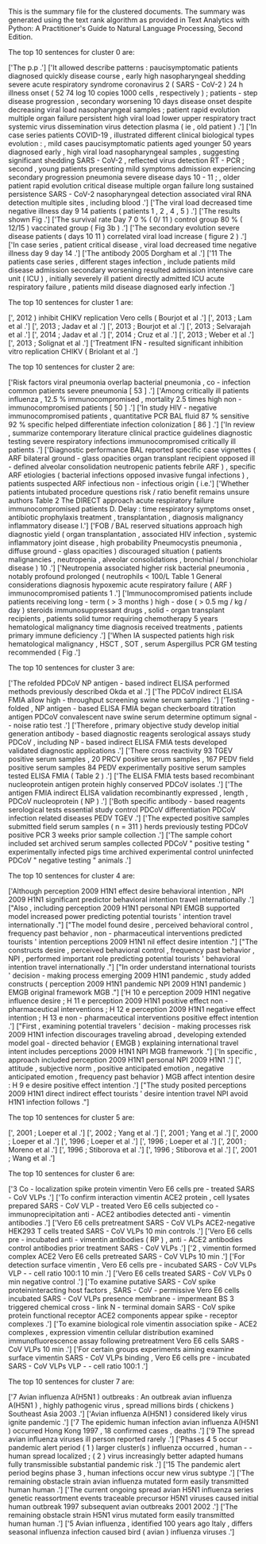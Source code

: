 This is the summary file for the clustered documents. The summary was generated using the text rank algorithm as provided in Text Analytics with Python: A Practitioner's Guide to Natural Language Processing, Second Edition. 

The top 10 sentences for cluster 0 are: 

['The p.p .'] 
['It allowed describe patterns : paucisymptomatic patients diagnosed quickly disease course , early high nasopharyngeal shedding severe acute respiratory syndrome coronavirus 2 ( SARS - CoV-2 ) 24 h illness onset ( 52 74 log 10 copies 1000 cells , respectively ) ; patients - step disease progression , secondary worsening 10 days disease onset despite decreasing viral load nasopharyngeal samples ; patient rapid evolution multiple organ failure persistent high viral load lower upper respiratory tract systemic virus dissemination virus detection plasma ( ie , old patient ) .'] 
['In case series patients COVID-19 , illustrated different clinical biological types evolution : , mild cases paucisymptomatic patients aged younger 50 years diagnosed early , high viral load nasopharyngeal samples , suggesting significant shedding SARS - CoV-2 , reflected virus detection RT - PCR ; second , young patients presenting mild symptoms admission experiencing secondary progression pneumonia severe disease days 10 - 11 ; , older patient rapid evolution critical disease multiple organ failure long sustained persistence SARS - CoV-2 nasopharyngeal detection associated viral RNA detection multiple sites , including blood .'] 
['The viral load decreased time negative illness day 9 14 patients ( patients 1 , 2 , 4 , 5 ) .'] 
['The results shown Fig .'] 
['The survival rate Day 7 0 % ( 0/ 11 ) control group 80 % ( 12/15 ) vaccinated group ( Fig 3b ) .'] 
['The secondary evolution severe disease patients ( days 10 11 ) correlated viral load increase ( figure 2 ) .'] 
['In case series , patient critical disease , viral load decreased time negative illness day 9 day 14 .'] 
['The antibody 2005 Dorgham et al .'] 
['11 The patients case series , different stages infection , include patients mild disease admission secondary worsening resulted admission intensive care unit ( ICU ) , initially severely ill patient directly admitted ICU acute respiratory failure , patients mild disease diagnosed early infection .'] 

The top 10 sentences for cluster 1 are: 

[', 2012 ) inhibit CHIKV replication Vero cells ( Bourjot et al .'] 
[', 2013 ; Lam et al .'] 
[', 2013 ; Jadav et al .'] 
[', 2013 ; Bourjot et al .'] 
[', 2013 ; Selvarajah et al .'] 
[', 2014 ; Jadav et al .'] 
[', 2014 ; Cruz et al .'] 
[', 2013 ; Weber et al .'] 
[', 2013 ; Solignat et al .'] 
['Treatment IFN - resulted significant inhibition vitro replication CHIKV ( Briolant et al .'] 

The top 10 sentences for cluster 2 are: 

['Risk factors viral pneumonia overlap bacterial pneumonia , co - infection common patients severe pneumonia [ 53 ] .'] 
['Among critically ill patients influenza , 12.5 % immunocompromised , mortality 2.5 times high non - immunocompromised patients [ 50 ] .'] 
['In study HIV - negative immunocompromised patients , quantitative PCR BAL fluid 87 % sensitive 92 % specific helped differentiate infection colonization [ 86 ] .'] 
['In review , summarize contemporary literature clinical practice guidelines diagnostic testing severe respiratory infections immunocompromised critically ill patients .'] 
['Diagnostic performance BAL reported specific case vignettes ( ARF bilateral ground - glass opacities organ transplant recipient opposed ill - defined alveolar consolidation neutropenic patients febrile ARF ) , specific ARF etiologies ( bacterial infections opposed invasive fungal infections ) , patients suspected ARF infectious non - infectious origin ( i.e.'] 
['Whether patients intubated procedure questions risk / ratio benefit remains unsure authors Table 2 The DIRECT approach acute respiratory failure immunocompromised patients D. Delay : time respiratory symptoms onset , antibiotic prophylaxis treatment , transplantation , diagnosis malignancy inflammatory disease I.'] 
['FOB / BAL reserved situations approach high diagnostic yield ( organ transplantation , associated HIV infection , systemic inflammatory joint disease , high probability Pneumocystis pneumonia , diffuse ground - glass opacities ) discouraged situation ( patients malignancies , neutropenia , alveolar consolidations , bronchial / bronchiolar disease ) 10 .'] 
['Neutropenia associated higher risk bacterial pneumonia , notably profound prolonged ( neutrophils < 100/L Table 1 General considerations diagnosis hypoxemic acute respiratory failure ( ARF ) immunocompromised patients 1 .'] 
['Immunocompromised patients include patients receiving long - term ( > 3 months ) high - dose ( > 0.5 mg / kg / day ) steroids immunosuppressant drugs , solid - organ transplant recipients , patients solid tumor requiring chemotherapy 5 years hematological malignancy time diagnosis received treatments , patients primary immune deficiency .'] 
['When IA suspected patients high risk hematological malignancy , HSCT , SOT , serum Aspergillus PCR GM testing recommended ( Fig .'] 

The top 10 sentences for cluster 3 are: 

['The refolded PDCoV NP antigen - based indirect ELISA performed methods previously described Okda et al .'] 
['The PDCoV indirect ELISA FMIA allow high - throughput screening swine serum samples .'] 
['Testing - folded , NP antigen - based ELISA FMIA began checkerboard titration antigen PDCoV convalescent nave swine serum determine optimum signal - - noise ratio test .'] 
['Therefore , primary objective study develop initial generation antibody - based diagnostic reagents serological assays study PDCoV , including NP - based indirect ELISA FMIA tests developed validated diagnostic applications .'] 
['There cross reactivity 93 TGEV positive serum samples , 20 PRCV positive serum samples , 167 PEDV field positive serum samples 84 PEDV experimentally positive serum samples tested ELISA FMIA ( Table 2 ) .'] 
['The ELISA FMIA tests based recombinant nucleoprotein antigen protein highly conserved PDCoV isolates .'] 
['The antigen FMIA indirect ELISA validation recombinantly expressed , length , PDCoV nucleoprotein ( NP ) .'] 
['Both specific antibody - based reagents serological tests essential study control PDCoV differentiation PDCoV infection related diseases PEDV TGEV .'] 
['The expected positive samples submitted field serum samples ( n = 311 ) herds previously testing PDCoV positive PCR 3 weeks prior sample collection .'] 
['The sample cohort included set archived serum samples collected PDCoV " positive testing " experimentally infected pigs time archived experimental control uninfected PDCoV " negative testing " animals .'] 

The top 10 sentences for cluster 4 are: 

['Although perception 2009 H1N1 effect desire behavioral intention , NPI 2009 H1N1 significant predictor behavioral intention travel internationally .'] 
["Also , including perception 2009 H1N1 personal NPI EMGB supported model increased power predicting potential tourists ' intention travel internationally ."] 
["The model found desire , perceived behavioral control , frequency past behavior , non - pharmaceutical interventions predicted tourists ' intention perceptions 2009 H1N1 nil effect desire intention ."] 
["The constructs desire , perceived behavioral control , frequency past behavior , NPI , performed important role predicting potential tourists ' behavioral intention travel internationally ."] 
["In order understand international tourists ' decision - making process emerging 2009 H1N1 pandemic , study added constructs ( perception 2009 H1N1 pandemic NPI 2009 H1N1 pandemic ) EMGB original framework MGB ."] 
['H 10 e perception 2009 H1N1 negative influence desire ; H 11 e perception 2009 H1N1 positive effect non - pharmaceutical interventions ; H 12 e perception 2009 H1N1 negative effect intention ; H 13 e non - pharmaceutical interventions positive effect intention .'] 
["First , examining potential travelers ' decision - making processes risk 2009 H1N1 infection discourages traveling abroad , developing extended model goal - directed behavior ( EMGB ) explaining international travel intent includes perceptions 2009 H1N1 NPI MGB framework ."] 
['In specific , approach included perception 2009 H1N1 personal NPI 2009 H1N1 .'] 
[', attitude , subjective norm , positive anticipated emotion , negative anticipated emotion , frequency past behavior ) MGB affect intention desire : H 9 e desire positive effect intention .'] 
["The study posited perceptions 2009 H1N1 direct indirect effect tourists ' desire intention travel NPI avoid H1N1 infection follows ."] 

The top 10 sentences for cluster 5 are: 

[', 2001 ; Loeper et al .'] 
[', 2002 ; Yang et al .'] 
[', 2001 ; Yang et al .'] 
[', 2000 ; Loeper et al .'] 
[', 1996 ; Loeper et al .'] 
[', 1996 ; Loeper et al .'] 
[', 2001 ; Moreno et al .'] 
[', 1996 ; Stiborova et al .'] 
[', 1996 ; Stiborova et al .'] 
[', 2001 ; Wang et al .'] 

The top 10 sentences for cluster 6 are: 

['3 Co - localization spike protein vimentin Vero E6 cells pre - treated SARS - CoV VLPs .'] 
['To confirm interaction vimentin ACE2 protein , cell lysates prepared SARS - CoV VLP - treated Vero E6 cells subjected co - immunoprecipitation anti - ACE2 antibodies detected anti - vimentin antibodies .'] 
['Vero E6 cells pretreatment SARS - CoV VLPs ACE2-negative HEK293 T cells treated SARS - CoV VLPs 10 min controls .'] 
['Vero E6 cells pre - incubated anti - vimentin antibodies ( RP ) , anti - ACE2 antibodies control antibodies prior treatment SARS - CoV VLPs .'] 
['2 , vimentin formed complex ACE2 Vero E6 cells pretreated SARS - CoV VLPs 10 min .'] 
['For detection surface vimentin , Vero E6 cells pre - incubated SARS - CoV VLPs VLP - - cell ratio 100:1 10 min .'] 
['Vero E6 cells treated SARS - CoV VLPs 0 min negative control .'] 
['To examine putative SARS - CoV spike proteininteracting host factors , SARS - CoV - permissive Vero E6 cells incubated SARS - CoV VLPs presence membrane - impermeant BS 3 triggered chemical cross - link N - terminal domain SARS - CoV spike protein functional receptor ACE2 components appear spike - receptor complexes .'] 
['To examine biological role vimentin association spike - ACE2 complexes , expression vimentin cellular distribution examined immunofluorescence assay following pretreatment Vero E6 cells SARS - CoV VLPs 10 min .'] 
['For certain groups experiments aiming examine surface vimentin SARS - CoV VLPs binding , Vero E6 cells pre - incubated SARS - CoV VLPs VLP - - cell ratio 100:1 .'] 

The top 10 sentences for cluster 7 are: 

['7 Avian influenza A(H5N1 ) outbreaks : An outbreak avian influenza A(H5N1 ) , highly pathogenic virus , spread millions birds ( chickens ) Southeast Asia 2003 .'] 
['Avian influenza A(H5N1 ) considered likely virus ignite pandemic .'] 
['7 The epidemic human infection avian influenza A(H5N1 ) occurred Hong Kong 1997 , 18 confirmed cases , deaths .'] 
['9 The spread avian influenza viruses ill person reported rarely .'] 
['Phases 4 5 occur pandemic alert period ( 1 ) larger cluster(s ) influenza occurred , human - - human spread localized ; ( 2 ) virus increasingly better adapted humans fully transmissible substantial pandemic risk .'] 
['15 The pandemic alert period begins phase 3 , human infections occur new virus subtype .'] 
['The remaining obstacle strain avian influenza mutated form easily transmitted human human .'] 
['The current ongoing spread avian H5N1 influenza series genetic reassortment events traceable precursor H5N1 viruses caused initial human outbreak 1997 subsequent avian outbreaks 2001 2002 .'] 
['The remaining obstacle strain H5N1 virus mutated form easily transmitted human human .'] 
['5   Avian influenza , identified 100 years ago Italy , differs seasonal influenza infection caused bird ( avian ) influenza viruses .'] 
